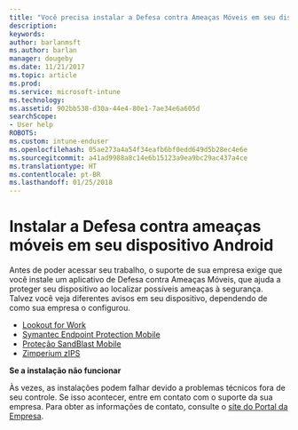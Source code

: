 ```yaml
---
title: "Você precisa instalar a Defesa contra Ameaças Móveis em seu dispositivo iOS | Microsoft Docs"
description: 
keywords: 
author: barlanmsft
ms.author: barlan
manager: dougeby
ms.date: 11/21/2017
ms.topic: article
ms.prod: 
ms.service: microsoft-intune
ms.technology: 
ms.assetid: 902bb538-d30a-44e4-80e1-7ae34e6a605d
searchScope:
- User help
ROBOTS: 
ms.custom: intune-enduser
ms.openlocfilehash: 05ae273a4a54f34eafb6bf0edd649d5b28ec4e6e
ms.sourcegitcommit: a41ad9988a8c14e6b15123a9ea9bc29ac437a4ce
ms.translationtype: HT
ms.contentlocale: pt-BR
ms.lasthandoff: 01/25/2018
---
```

# <a name="install-mobile-threat-defense-on-your-android-device"></a>Instalar a Defesa contra ameaças móveis em seu dispositivo Android

Antes de poder acessar seu trabalho, o suporte de sua empresa exige que você instale um aplicativo de Defesa contra Ameaças Móveis, que ajuda a proteger seu dispositivo ao localizar possíveis ameaças à segurança. Talvez você veja diferentes avisos em seu dispositivo, dependendo de como sua empresa o configurou.

* [Lookout for Work](you-are-prompted-to-install-lookout-for-work-android.md)
* [Symantec Endpoint Protection Mobile](you-are-prompted-to-install-skycure-android.md)
* [Proteção SandBlast Mobile](you-are-prompted-to-install-sandblast-android.md)
* [Zimperium zIPS](you-are-prompted-to-install-zips-android.md)

**Se a instalação não funcionar**

Às vezes, as instalações podem falhar devido a problemas técnicos fora de seu controle. Se isso acontecer, entre em contato com o suporte da sua empresa. Para obter as informações de contato, consulte o [site do Portal da Empresa](https://portal.manage.microsoft.com#HelpDeskDialog).
